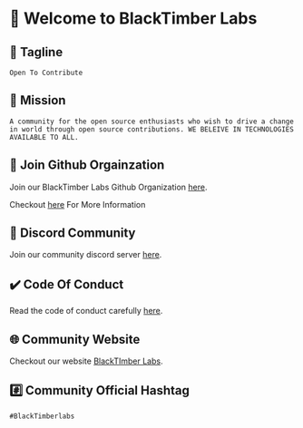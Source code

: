 # 👋 Welcome to BlackTimber Labs


## 🚀 Tagline
`Open To Contribute`

## 🎯 Mission
`A community for the open source enthusiasts who wish to drive a change in world through open source contributions. WE BELEIVE IN TECHNOLOGIES AVAILABLE TO ALL.`

## 🔗 Join Github Orgainzation
Join our BlackTimber Labs Github Organization [here](https://github.com/BlackTimber-Labs/join-us/issues/new?assignees=RITEKROUNAK&labels=invitation&template=invitation.yml&title=Looking+forward+to+get+involved+and+contribute+to+the+community+%F0%9F%8E%89).

Checkout [here](https://github.com/BlackTimber-Labs/join-us) For More Information

## 🔗 Discord Community
Join our community discord server [here](https://discord.gg/up4JGVbZ8G).

## ✔️ Code Of Conduct
Read the code of conduct carefully [here]().

## 🌐 Community Website
Checkout our website [BlackTImber Labs](https://blacktimberlabs.xyz/).

## #️⃣ Community Official Hashtag
`#BlackTimberlabs`
